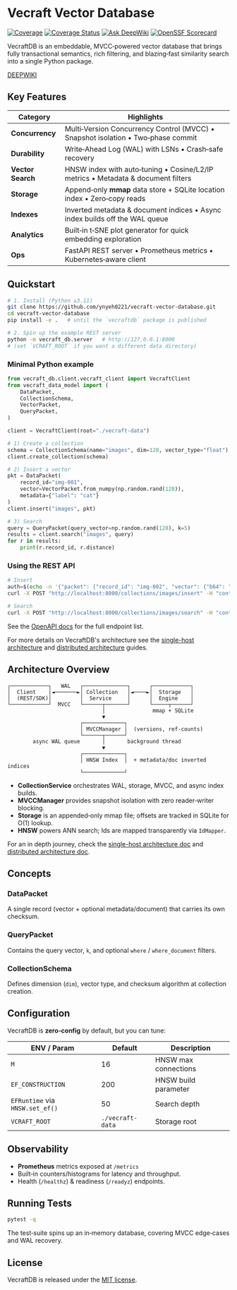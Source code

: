 # Vecraft Vector Database

[![Coverage](https://sonarcloud.io/api/project_badges/measure?project=ynyeh0221_vecraft&metric=coverage)](https://sonarcloud.io/summary/new_code?id=ynyeh0221_vecraft)
[![Coverage Status](https://coveralls.io/repos/github/ynyeh0221/vecraft/badge.svg?branch=main)](https://coveralls.io/github/ynyeh0221/vecraft?branch=main)
[![Ask DeepWiki](https://deepwiki.com/badge.svg)](https://deepwiki.com/ynyeh0221/vecraft-vector-database)
[![OpenSSF Scorecard](https://api.securityscorecards.dev/projects/github.com/ynyeh0221/vecraft-vector-database/badge)](https://securityscorecards.dev/viewer/?uri=github.com/ynyeh0221/vecraft-vector-database)


VecraftDB is an embeddable, MVCC‑powered vector database that brings fully transactional semantics, rich filtering, and blazing‑fast similarity search into a single Python package.

[DEEPWIKI](https://deepwiki.com/ynyeh0221/vecraft-vector-database)



## Key Features

| Category          | Highlights                                                                       |
| ----------------- | -------------------------------------------------------------------------------- |
| **Concurrency**   | Multi‑Version Concurrency Control (MVCC) • Snapshot isolation • Two‑phase commit |
| **Durability**    | Write‑Ahead Log (WAL) with LSNs • Crash‑safe recovery                            |
| **Vector Search** | HNSW index with auto‑tuning • Cosine/L2/IP metrics • Metadata & document filters |
| **Storage**       | Append‑only **mmap** data store + SQLite location index • Zero‑copy reads        |
| **Indexes**       | Inverted metadata & document indices • Async index builds off the WAL queue      |
| **Analytics**     | Built‑in t‑SNE plot generator for quick embedding exploration                    |
| **Ops**           | FastAPI REST server • Prometheus metrics • Kubernetes‑aware client               |



## Quickstart

```bash
# 1. Install (Python ≥3.11)
git clone https://github.com/ynyeh0221/vecraft-vector-database.git
cd vecraft-vector-database
pip install -e .   # until the `vecraftdb` package is published

# 2. Spin up the example REST server
python -m vecraft_db.server   # http://127.0.0.1:8000
# (set `VCRAFT_ROOT` if you want a different data directory)
```

### Minimal Python example

```python
from vecraft_db.client.vecraft_client import VecraftClient
from vecraft_data_model import (
    DataPacket,
    CollectionSchema,
    VectorPacket,
    QueryPacket,
)

client = VecraftClient(root="./vecraft-data")

# 1️) Create a collection
schema = CollectionSchema(name="images", dim=128, vector_type="float")
client.create_collection(schema)

# 2️) Insert a vector
pkt = DataPacket(
    record_id="img-001",
    vector=VectorPacket.from_numpy(np.random.rand(128)),
    metadata={"label": "cat"}
)
client.insert("images", pkt)

# 3️) Search
query = QueryPacket(query_vector=np.random.rand(128), k=5)
results = client.search("images", query)
for r in results:
    print(r.record_id, r.distance)
```

### Using the REST API

```bash
# Insert
auth=$(echo -n '{"packet": {"record_id": "img-002", "vector": {"b64": "..."}, "metadata": {"label": "dog"}}}' | jq -sRr @uri)
curl -X POST "http://localhost:8000/collections/images/insert" -H "content-type: application/json" -d "$auth"

# Search
curl -X POST "http://localhost:8000/collections/images/search" -H "content-type: application/json" -d @search.json
```

See the [OpenAPI docs](http://localhost:8000/docs) for the full endpoint list.

For more details on VecraftDB's architecture see the
[single-host architecture](./docs/single_host_architecture.md) and
[distributed architecture](./docs/distributed_architecture.md) guides.



## Architecture Overview

```
┌────────────┐   WAL   ┌──────────────┐      ┌────────────┐
│  Client    │◄───────►│ Collection   │◄────►│  Storage   │
│  (REST/SDK)│         │  Service     │      │  Engine    │
└────────────┘  MVCC   └──────┬───────┘      └─────┬──────┘
                              │               mmap + SQLite
                              ▼
                       ┌─────────────┐
                       │ MVCCManager │  (versions, ref‑counts)
                       └──────┬──────┘
        async WAL queue       │       background thread
                              ▼
                       ┌─────────────┐
                       │ HNSW Index  │  + metadata/doc inverted indices
                       └─────────────┘
```

* **CollectionService** orchestrates WAL, storage, MVCC, and async index builds.
* **MVCCManager** provides snapshot isolation with zero reader‑writer blocking.
* **Storage** is an appended‑only mmap file; offsets are tracked in SQLite for O(1) lookup.
* **HNSW** powers ANN search; Ids are mapped transparently via `IdMapper`.

For an in depth journey, check the [single-host architecture doc](./docs/single_host_architecture.md)
and [distributed architecture doc](./docs/distributed_architecture.md).


## Concepts

### DataPacket

A single record (vector + optional metadata/document) that carries its own checksum.

### QueryPacket

Contains the query vector, `k`, and optional `where` / `where_document` filters.

### CollectionSchema

Defines dimension (`dim`), vector type, and checksum algorithm at collection creation.



## Configuration

VecraftDB is **zero‑config** by default, but you can tune:

| ENV / Param                     | Default          | Description          |
| ------------------------------- | ---------------- | -------------------- |
| `M`                             | 16               | HNSW max connections |
| `EF_CONSTRUCTION`               | 200              | HNSW build parameter |
| `EFRuntime` via `HNSW.set_ef()` | 50               | Search depth         |
| `VCRAFT_ROOT`                   | `./vecraft-data` | Storage root         |



## Observability

* **Prometheus** metrics exposed at `/metrics`
* Built‑in counters/histograms for latency and throughput.
* Health (`/healthz`) & readiness (`/readyz`) endpoints.



## Running Tests

```bash
pytest -q
```

The test‑suite spins up an in‑memory database, covering MVCC edge‑cases and WAL recovery.



## License

VecraftDB is released under the [MIT license](https://github.com/ynyeh0221/vecraft-vector-database/blob/main/LICENSE).

